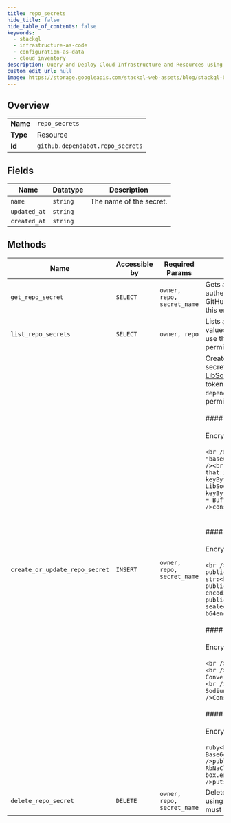 ```yaml
---
title: repo_secrets
hide_title: false
hide_table_of_contents: false
keywords:
  - stackql
  - infrastructure-as-code
  - configuration-as-data
  - cloud inventory
description: Query and Deploy Cloud Infrastructure and Resources using SQL
custom_edit_url: null
image: https://storage.googleapis.com/stackql-web-assets/blog/stackql-blog-post-featured-image.png
---
```

  
    

## Overview
<table><tbody>
<tr><td><b>Name</b></td><td><code>repo_secrets</code></td></tr>
<tr><td><b>Type</b></td><td>Resource</td></tr>
<tr><td><b>Id</b></td><td><code>github.dependabot.repo_secrets</code></td></tr>
</tbody></table>

## Fields
| Name | Datatype | Description |
| ---- | -------- | ----------- |
| `name` | `string` | The name of the secret. |
| `updated_at` | `string` |  |
| `created_at` | `string` |  |
## Methods
| Name | Accessible by | Required Params | Description |
| ---- | ------------- | --------------- | ----------- |
| `get_repo_secret` | `SELECT` | `owner, repo, secret_name` | Gets a single repository secret without revealing its encrypted value. You must authenticate using an access token with the `repo` scope to use this endpoint. GitHub Apps must have the `dependabot_secrets` repository permission to use this endpoint. |
| `list_repo_secrets` | `SELECT` | `owner, repo` | Lists all secrets available in a repository without revealing their encrypted values. You must authenticate using an access token with the `repo` scope to use this endpoint. GitHub Apps must have the `dependabot_secrets` repository permission to use this endpoint. |
| `create_or_update_repo_secret` | `INSERT` | `owner, repo, secret_name` | Creates or updates a repository secret with an encrypted value. Encrypt your secret using<br />[LibSodium](https://libsodium.gitbook.io/doc/bindings_for_other_languages). You must authenticate using an access<br />token with the `repo` scope to use this endpoint. GitHub Apps must have the `dependabot_secrets` repository<br />permission to use this endpoint.<br /><br />#### Example encrypting a secret using Node.js<br /><br />Encrypt your secret using the [tweetsodium](https://github.com/github/tweetsodium) library.<br /><br />```<br />const sodium = require('tweetsodium');<br /><br />const key = "base64-encoded-public-key";<br />const value = "plain-text-secret";<br /><br />// Convert the message and key to Uint8Array's (Buffer implements that interface)<br />const messageBytes = Buffer.from(value);<br />const keyBytes = Buffer.from(key, 'base64');<br /><br />// Encrypt using LibSodium.<br />const encryptedBytes = sodium.seal(messageBytes, keyBytes);<br /><br />// Base64 the encrypted secret<br />const encrypted = Buffer.from(encryptedBytes).toString('base64');<br /><br />console.log(encrypted);<br />```<br /><br /><br />#### Example encrypting a secret using Python<br /><br />Encrypt your secret using [pynacl](https://pynacl.readthedocs.io/en/latest/public/#nacl-public-sealedbox) with Python 3.<br /><br />```<br />from base64 import b64encode<br />from nacl import encoding, public<br /><br />def encrypt(public_key: str, secret_value: str) -&#x7D; str:<br />  """Encrypt a Unicode string using the public key."""<br />  public_key = public.PublicKey(public_key.encode("utf-8"), encoding.Base64Encoder())<br />  sealed_box = public.SealedBox(public_key)<br />  encrypted = sealed_box.encrypt(secret_value.encode("utf-8"))<br />  return b64encode(encrypted).decode("utf-8")<br />```<br /><br />#### Example encrypting a secret using C#<br /><br />Encrypt your secret using the [Sodium.Core](https://www.nuget.org/packages/Sodium.Core/) package.<br /><br />```<br />var secretValue = System.Text.Encoding.UTF8.GetBytes("mySecret");<br />var publicKey = Convert.FromBase64String("2Sg8iYjAxxmI2LvUXpJjkYrMxURPc8r+dB7TJyvvcCU=");<br /><br />var sealedPublicKeyBox = Sodium.SealedPublicKeyBox.Create(secretValue, publicKey);<br /><br />Console.WriteLine(Convert.ToBase64String(sealedPublicKeyBox));<br />```<br /><br />#### Example encrypting a secret using Ruby<br /><br />Encrypt your secret using the [rbnacl](https://github.com/RubyCrypto/rbnacl) gem.<br /><br />```ruby<br />require "rbnacl"<br />require "base64"<br /><br />key = Base64.decode64("+ZYvJDZMHUfBkJdyq5Zm9SKqeuBQ4sj+6sfjlH4CgG0=")<br />public_key = RbNaCl::PublicKey.new(key)<br /><br />box = RbNaCl::Boxes::Sealed.from_public_key(public_key)<br />encrypted_secret = box.encrypt("my_secret")<br /><br /># Print the base64 encoded secret<br />puts Base64.strict_encode64(encrypted_secret)<br />``` |
| `delete_repo_secret` | `DELETE` | `owner, repo, secret_name` | Deletes a secret in a repository using the secret name. You must authenticate using an access token with the `repo` scope to use this endpoint. GitHub Apps must have the `dependabot_secrets` repository permission to use this endpoint. |
